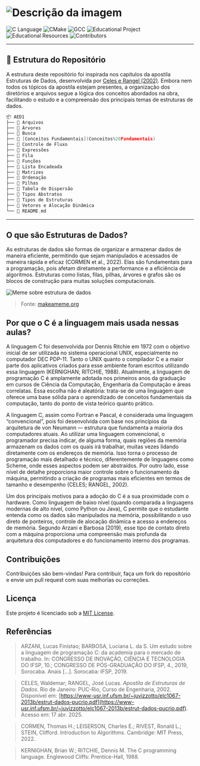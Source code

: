 # ![Descrição da imagem](Imagens/figlandingpage.png)

![C Language](https://img.shields.io/badge/LANGUAGE-C-blue)
![CMake](https://img.shields.io/badge/CMake-Yes-blue?style=flat&logo=cmake)
![GCC](https://img.shields.io/badge/Compiler-GCC-blue?style=flat&logo=gcc)
![Educational Project](https://img.shields.io/badge/Project-Educational-blue?style=flat&logo=github)
![Educational Resources](https://img.shields.io/badge/Resources-Educational-green?style=flat&logo=github)
![Contributors](https://img.shields.io/badge/Contributors-Students-yellow?style=flat&logo=github)

---

## 📁 Estrutura do Repositório

A estrutura deste repositório foi inspirada nos capítulos da apostila Estruturas de Dados, desenvolvida por [Celes e Rangel (2002)](https://www-usr.inf.ufsm.br/~juvizzotto/elc1067-2013b/estrut-dados-pucrio.pdf). Embora nem todos os tópicos da apostila estejam presentes, a organização dos diretórios e arquivos segue a lógica dos conceitos abordados na obra, facilitando o estudo e a compreensão dos principais temas de estruturas de dados.

```c
📦 AED1
├── 📂 Arquivos
├── 📂 Árvores
├── 📂 Busca
├── 📂 [Conceitos Fundamentais](Conceitos%20Fundamentais)
├── 📂 Controle de Fluxo
├── 📂 Expressões
├── 📂 Fila
├── 📂 Funções
├── 📂 Lista Encadeada
├── 📂 Matrizes
├── 📂 Ordenação
├── 📂 Pilhas
├── 📂 Tabela de Dispersão
├── 📂 Tipos Abstratos
├── 📂 Tipos de Estruturas
├── 📂 Vetores e Alocação Dinâmica
└── 📄 README.md
```

---

## O que são Estruturas de Dados?

As estruturas de dados são formas de organizar e armazenar dados de maneira eficiente, permitindo que sejam manipulados e acessados de maneira rápida e eficaz (CORMEN et al., 2022). Elas são fundamentais para a programação, pois afetam diretamente a performance e a eficiência de algoritmos. Estruturas como listas, filas, pilhas, árvores e grafos são os blocos de construção para muitas soluções computacionais.

![Meme sobre estrutura de dados](https://media.makeameme.org/created/data-structure-data.jpg)

> Fonte: [makeameme.org](https://makeameme.org/meme/data-structure-data)

## Por que o C é a linguagem mais usada nessas aulas?

A linguagem C foi desenvolvida por Dennis Ritchie em 1972 com o objetivo inicial de ser utilizada no sistema operacional UNIX, especialmente no computador DEC PDP-11. Tanto o UNIX quanto o compilador C e a maior parte dos aplicativos criados para esse ambiente foram escritos utilizando essa linguagem (KERNIGHAN; RITCHIE, 1988). Atualmente, a linguagem de programação C é amplamente adotada nos primeiros anos da graduação em cursos de Ciência da Computação, Engenharia da Computação e áreas correlatas. Essa escolha não é aleatória: trata-se de uma linguagem que oferece uma base sólida para o aprendizado de conceitos fundamentais da computação, tanto do ponto de vista teórico quanto prático.

A linguagem C, assim como Fortran e Pascal, é considerada uma linguagem “convencional”, pois foi desenvolvida com base nos princípios da arquitetura de von Neumann — estrutura que fundamenta a maioria dos computadores atuais. Ao utilizar uma linguagem convencional, o programador precisa indicar, de alguma forma, quais regiões da memória armazenam os dados com os quais irá trabalhar, muitas vezes lidando diretamente com os endereços de memória. Isso torna o processo de programação mais detalhado e técnico, diferentemente de linguagens como Scheme, onde esses aspectos podem ser abstraídos. Por outro lado, esse nível de detalhe proporciona maior controle sobre o funcionamento da máquina, permitindo a criação de programas mais eficientes em termos de tamanho e desempenho (CELES; RANGEL, 2002).

Um dos principais motivos para a adoção do C é a sua proximidade com o hardware. Como linguagem de baixo nível (quando comparada a linguagens modernas de alto nível, como Python ou Java), C permite que o estudante entenda como os dados são manipulados na memória, possibilitando o uso direto de ponteiros, controle de alocação dinâmica e acesso a endereços de memória. Segundo Arzani e Barbosa (2019), esse tipo de contato direto com a máquina proporciona uma compreensão mais profunda da arquitetura dos computadores e do funcionamento interno dos programas.

## Contribuições

Contribuições são bem-vindas! Para contribuir, faça um fork do repositório e envie um pull request com suas melhorias ou correções.

## Licença

Este projeto é licenciado sob a [MIT License](LICENSE.md).

## **Referências**  

> ARZANI, Lucas Finistao; BARBOSA, Luciana L. da S. Um estudo sobre a linguagem de programação C: da academia para o mercado de trabalho. In: CONGRESSO DE INOVAÇÃO, CIÊNCIA E TECNOLOGIA DO IFSP, 10.; CONGRESSO DE PÓS-GRADUAÇÃO DO IFSP, 4., 2019, Sorocaba. Anais [...]. Sorocaba: IFSP, 2019.

> CELES, Waldemar; RANGEL, José Lucas. *Apostila de Estruturas de Dados*. Rio de Janeiro: PUC-Rio, Curso de Engenharia, 2002. Disponível em: [https://www-usr.inf.ufsm.br/~juvizzotto/elc1067-2013b/estrut-dados-pucrio.pdf](https://www-usr.inf.ufsm.br/~juvizzotto/elc1067-2013b/estrut-dados-pucrio.pdf). Acesso em: 17 abr. 2025.

> CORMEN, Thomas H.; LEISERSON, Charles E.; RIVEST, Ronald L.; STEIN, Clifford. Introduction to Algorithms. Cambridge: MIT Press, 2022.

> KERNIGHAN, Brian W.; RITCHIE, Dennis M. The C programming language. Englewood Cliffs: Prentice-Hall, 1988.
